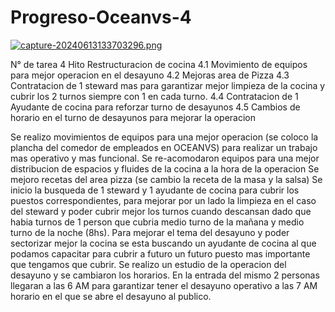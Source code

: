 # Progreso-Oceanvs-4

[![capture-20240613133703296.png](https://i.postimg.cc/1X544TgG/capture-20240613133703296.png)](https://postimg.cc/WFCsH5wz)

N° de tarea 4 Hito Restructuracion de cocina
4.1 Movimiento de equipos para mejor operacion en el desayuno
4.2 Mejoras area de Pizza
4.3 Contratacion de 1 steward mas para garantizar mejor limpieza de la cocina y cubrir los 2 turnos siempre con 1 en cada turno.
4.4 Contratacion de 1 Ayudante de cocina para reforzar turno de desayunos
4.5 Cambios de horario en el turno de desayunos para mejorar la operacion

Se realizo movimientos de equipos para una mejor operacion (se coloco la plancha del comedor de empleados en OCEANVS) para realizar un trabajo mas operativo y mas funcional.
Se re-acomodaron equipos para una mejor distribucion de espacios y fluides de la cocina a la hora de la operacion
Se mejoro recetas del area pizza (se cambio la receta de la masa y la salsa)
Se inicio la busqueda de  1 steward y 1 ayudante de cocina para cubrir los puestos correspondientes, para mejorar por un lado la limpieza en el caso del steward y poder cubrir mejor los turnos cuando descansan dado que habia turnos de 1 person que cubria medio turno de la mañana y medio turno de la noche (8hs).
Para mejorar el tema del desayuno y poder sectorizar mejor la cocina se esta buscando un ayudante de cocina al que podamos capacitar para cubrir a futuro un futuro puesto mas importante que tengamos que cubrir.
Se realizo un estudio de la operacion del desayuno y se cambiaron los horarios. En la entrada del mismo 2 personas llegaran a las 6 AM para garantizar tener el desayuno operativo a las 7 AM horario en el que se abre el desayuno al publico.
